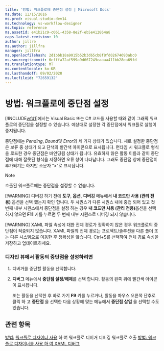 ```yaml
---
title: '방법: 워크플로에 중단점 설정 | Microsoft Docs'
ms.date: 11/15/2016
ms.prod: visual-studio-dev14
ms.technology: vs-workflow-designer
ms.topic: reference
ms.assetid: e41b21c9-c061-4358-8e2f-eb5e412864a8
caps.latest.revision: 10
author: jillre
ms.author: jillfra
manager: jillfra
ms.openlocfilehash: 2d1bbb18a9015b52b3d65cb8f8fd02674693abc0
ms.sourcegitcommit: 6cfffa72af599a9d667249caaaa411bb28ea69fd
ms.translationtype: MT
ms.contentlocale: ko-KR
ms.lasthandoff: 09/02/2020
ms.locfileid: "72659132"
---
```

# <a name="how-to-set-breakpoints-in-workflows"></a>방법: 워크플로에 중단점 설정
[!INCLUDE[wfd1](../includes/wfd1-md.md)]에서는 Visual Basic 또는 C# 코드를 사용할 때와 같이 그래픽 워크플로의 중단점을 설정할 수 있습니다. 예상대로 설정한 각 중단점에서 워크플로 실행이 중지됩니다.

 중단점에는 *Pending*, *Bound*및 *Error*의 세 가지 상태가 있습니다. 새로 설정한 중단점은 보류 중 상태가 되고 단색의 빨간색 아이콘으로 표시됩니다. 런타임 시 워크플로 형식을 로드한 경우 중단점은 바인딩됨 상태가 됩니다. 유효하지 않은 활동 이름과 같이 중단점에 대해 잘못된 형식을 지정하면 오류 창이 나타납니다. 그래도 중단점 창에 중단점이 추가되기는 하지만 소문자 "x"로 표시됩니다.

> [!NOTE]
> 호출된 워크플로에는 중단점을 설정할 수 없습니다.
>
> [!WARNING]
> 디버깅 하기 전에 **도구**, **옵션**, **디버깅** 메뉴에서 **내 코드만 사용 (관리 전용)** 옵션을 선택 했는지 확인 합니다. 두 시퀀스가 다른 시퀀스 내에 중첩 되어 있고 첫 번째 내부 시퀀스에서 중단점을 설정 하는 경우 <strong>내 코드만 사용 (관리 전용)</strong>옵션을 선택 하지 않으면 **F11** 키를 누르면 두 번째 내부 시퀀스로 디버깅 되지 않습니다.
>
> [!WARNING]
> XAML 파일 속성에 대한 전체 경로가 정확하지 않은 경우 워크플로의 중단점이 적중되지 않습니다. XAML 파일의 전체 경로는 프로젝트/솔루션을 다른 폴더 또는 다른 시스템으로 이동한 후 정확성을 잃습니다. Ctrl+S를 선택하여 전체 경로 속성을 저장하고 업데이트하세요.

### <a name="to-set-a-breakpoint-on-an-activity-in-the-design-view"></a>디자인 뷰에서 활동의 중단점을 설정하려면

1. 디버거를 중단할 활동을 선택합니다.

2. **디버그** 메뉴에서 **중단점 설정/해제**를 선택 합니다. 활동의 왼쪽 위에 빨간색 아이콘이 표시됩니다.

     또는 활동을 선택한 후 바로 가기 **F9** 키를 누르거나, 활동을 마우스 오른쪽 단추로 클릭 하 고 **중단점** 을 선택한 다음 상황에 맞는 메뉴에서 **중단점 삽입** 을 선택할 수도 있습니다.

## <a name="see-also"></a>관련 항목
 [방법:](../workflow-designer/how-to-invoke-the-workflow-debugger.md) [워크플로 디자이너 사용](../workflow-designer/debugging-workflows-with-the-workflow-designer.md) 하 여 워크플로 디버거 디버깅 워크플로 호출 [방법: 워크플로 디자이너를 사용 하 여 XAML 디버그](../workflow-designer/how-to-debug-xaml-with-the-workflow-designer.md)